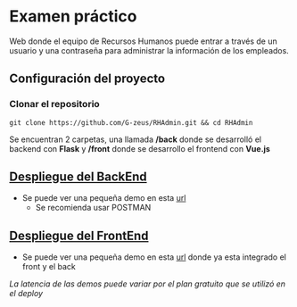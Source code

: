 # Examen práctico

Web donde el equipo de Recursos Humanos puede entrar a través de
un usuario y una contraseña para administrar la información de los empleados.

## Configuración del proyecto
### Clonar el repositorio
``` shell
git clone https://github.com/G-zeus/RHAdmin.git && cd RHAdmin 
```
Se encuentran 2 carpetas, una llamada **/back** donde se desarrolló el backend  con **Flask** y  **/front** donde se desarrollo el frontend con **Vue.js**


## [Despliegue del BackEnd](/back/README.md)
 - Se puede ver una pequeña demo en esta [url](https://rhadmin.onrender.com/)
    - Se recomienda usar POSTMAN

## [Despliegue del FrontEnd](/back/README.md)
- Se puede ver una pequeña demo en esta [url](https://rhadminwp.netlify.app/#/) donde ya esta integrado el front y el back

*La latencia de las demos puede variar por el plan gratuito que se utilizó en el deploy*
